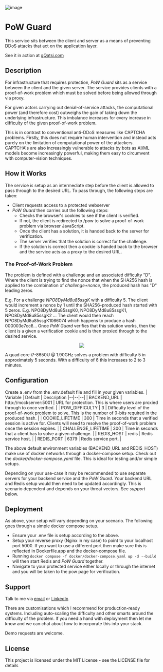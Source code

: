 
![image](https://github.com/user-attachments/assets/672e885d-ffce-419a-984b-4bbdbfdb7e58)

# PoW Guard

This service sits between the client and server as a means of preventing DDoS attacks that act on the application layer.

See it in action at [gQatsi.com](https://gQatsi.com)

## Description

For infrastructure that requires protection, _PoW Guard_ sits as a service between the client and the given server. The service provides clients with a proof-of-work problem which must be solved before being allowed through via proxy.

For given actors carrying out denial-of-service attacks, the computational power (and therefore cost) outweighs the gain of taking down the underlying infrastructure. This imbalance increases for every increase in difficulty of the given proof-of-work problem.

This is in contrast to conventional anti-DDoS measures like CAPTCHA problems. Firstly, this does not require human intervention and instead acts purely on the limitation of computational power of the attackers. CAPTCHA's are also increasingly vulnerable to attacks by bots as AI/ML models become increasingly powerful, making them easy to circumvent with computer-vision techniques.

## How it Works
The service is setup as an intermediate step before the client is allowed to pass through to the desired URL. To pass through, the following steps are taken:

 - Client requests access to a protected webserver
 - *PoW Guard* then carries out the following steps:
	 - Checks the browser's cookies to see if the client is verified.
	 - If not, the client is redirected to /pow to solve a proof-of-work problem via browser JavaScript.
	 - Once the client has a solution, it is handed back to the server for verification.
	 - The server verifies that the solution is correct for the challenge.
	 - If the solution is correct then a cookie is handed back to the browser and the service acts as a proxy to the desired URL.

### The Proof-of-Work Problem
The problem is defined with a challenge and an associated difficulty "D". Where the client is trying to find the nonce that when the SHA256 hash is applied to the combination of *challenge+nonce*, the produced hash has "D" leading zeros.

E.g. For a challenge *NPO8DyMd8u85ssgK* with a difficulty 5. The client would increment a nonce by 1 until the SHA256-produced hash started with 5 zeros. E.g.  NPO8DyMd8u85ssgK0, NPO8DyMd8u85ssgK1, NPO8DyMd8u85ssgK2 ... The client would then reach NPO8DyMd8u85ssgK1066074 which happens to produce a hash 000003e7cc8... Once *PoW Guard* verifies that this solution works, then the client is a given a verification cookie and is then proxied through to the desired service.

<p align="center">
  <img src="https://github.com/user-attachments/assets/5813a94f-5e91-4c9b-8293-8c7cab6bf460" />
</p>

A quad core i7-8650U @ 1.90GHz solves a problem with difficulty 5 in approximately 5 seconds. With a difficulty of 6 this increases to 2 to 3 minutes.


## Configuration

Create a .env from the .env.default file and fill in your given variables.
| Variable | Default | Description
|--|--|--|
| BACKEND_URL | http://mockserver:5001 | URL for protection. This is where users are proxied through to once verified. |
| POW_DIFFICULTY | 3 | Difficulty level of the proof-of-work problem to solve. This is the number of 0-bits required in the produced hash. |
| COOKIE_LIFETIME | 300 | Time in seconds that a verified session is active for. Clients will need to resolve the proof-of-work problem once the session expires. |
| CHALLENGE_LIFETIME | 300 | Time in seconds that a client has to solve a given challenge. |
| REDIS_HOST | redis | Redis service host. |
| REDIS_PORT | 6379 | Redis service port. |

The above default environment variables (BACKEND_URL and REDIS_HOST) make use of docker networks through a docker-compose setup. Check out the *docker/docker-compose.yaml* file. This is ideal for testing and/or simple setups.

Depending on your use-case it may be recommended to use separate servers for your backend service and the *PoW Guard*. Your backend URL and Redis setup would then need to be updated accordingly. This is scenario dependent and depends on your threat vectors. See *support* below.

## Deployment
As above, your setup will vary depending on your scenario. The following goes through a simple docker compose setup.

 - Ensure your .env file is setup according to the above.
 - Setup your reverse proxy (Nginx in my case) to point to your localhost port 5000. If you want to use a different port then make sure this is reflected in Dockerfile.app and the docker-compose file.
 - Running `docker compose -f docker/docker-compose.yaml up -d --build` will then start Redis and *PoW Guard* together.
 - Navigate to your protected service either locally or through the internet and you will be taken to the pow page for verification.

## Support
Talk to me via [email](mailto:m_green@hotmail.co.nz) or [LinkedIn](https://www.linkedin.com/in/michael-green-fraud/).

There are customisations which I recommend for production-ready systems. Including auto-scaling the difficulty and other smarts around the difficulty of the problem. If you need a hand with deployment then let me know and we can chat about how to incorporate this into your stack.

Demo requests are welcome.

## License

This project is licensed under the MIT License - see the LICENSE file for details
